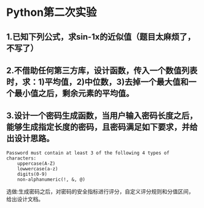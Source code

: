 # Python第二次实验

## 1.已知下列公式，求sin-1x的近似值（题目太麻烦了，不写了）
## 2.不借助任何第三方库，设计函数，传入一个数值列表时，求：1)平均值，2)中位数，3)去掉一个最大值和一个最小值之后，剩余元素的平均值。
## 3.设计一个密码生成函数，当用户输入密码长度之后，能够生成指定长度的密码，且密码满足如下要求，并给出设计思路。
    Password must contain at least 3 of the following 4 types of characters:
        uppercase(A-Z)
        lowwercase(a-z)
        digits(0-9)
        non-alphanumeric(!, &, @)
选做:生成密码之后，对密码的安全指标进行评分，自定义评分规则和分值区间，给出设计文档。

